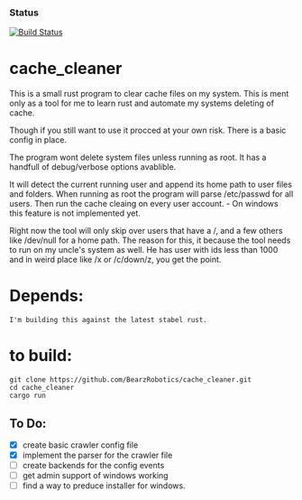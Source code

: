 ### Status
[![Build Status](https://travis-ci.org/BearzRobotics/cache_cleaner.png)](https://travis-ci.org/BearzRobotics/cache_cleaner)

# cache_cleaner
This is a small rust program to clear cache files on my system. 
This is ment only as a tool for me to learn rust and automate 
my systems deleting of cache.

Though if you still want to use it procced at your own risk.
There is a basic config in place.

The program wont delete system files unless running as root. 
It has a handfull of debug/verbose options avablible.

It will detect the current running user and append its home path
to user files and folders. When running as root the program will 
parse /etc/passwd for all users. Then run the cache cleaing on 
every user account. - On windows this feature is not implemented yet.

Right now the tool will only skip over users that have a /, and a few
others like /dev/null for a home path. The reason for this, it because the 
tool needs to run on my uncle's system as well. He has user with
ids less than 1000 and in weird place like /x or /c/down/z, you
get the point. 

# Depends:
    I'm building this against the latest stabel rust. 

# to build:
    git clone https://github.com/BearzRobotics/cache_cleaner.git
    cd cache_cleaner
    cargo run

## To Do:

- [x] create basic crawler config file
- [x] implement the parser for the crawler file 
- [ ] create backends for the config events 
- [ ] get admin support of windows working 
- [ ] find a way to preduce installer for windows. 
